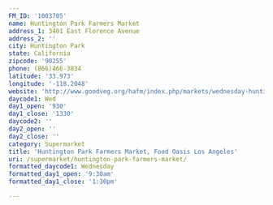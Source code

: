 ```yaml
---
FM_ID: '1003705'
name: Huntington Park Farmers Market
address_1: 3401 East Florence Avenue
address_2: ''
city: Huntington Park
state: California
zipcode: '90255'
phone: (866)466-3834
latitude: '33.973'
longitude: '-118.2048'
website: 'http://www.goodveg.org/hafm/index.php/markets/wednesday-huntington-park'
daycode1: Wed
day1_open: '930'
day1_close: '1330'
daycode2: ''
day2_open: ''
day2_close: ''
category: Supermarket
title: 'Huntington Park Farmers Market, Food Oasis Los Angeles'
uri: /supermarket/huntington-park-farmers-market/
formatted_daycode1: Wednesday
formatted_day1_open: '9:30am'
formatted_day1_close: '1:30pm'

---
```

